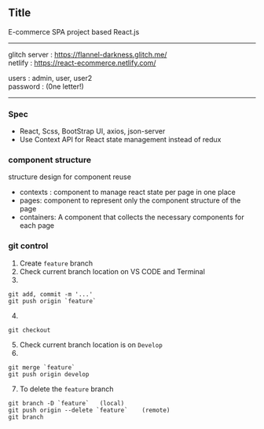 ## Title
E-commerce SPA project based React.js 

---
glitch server : https://flannel-darkness.glitch.me/  
netlify : https://react-ecommerce.netlify.com/

users : admin, user, user2  
password : (0ne letter!)

---
### Spec
- React, Scss, BootStrap UI, axios, json-server
- Use Context API for React state management instead of redux



### component structure

structure design for component reuse
- contexts :  component to manage react state per page in one place 
- pages:  component to represent only the component structure of the page 
- containers: A component that collects the necessary components for each page
### git control

1.  Create `feature` branch
2.  Check current branch location on VS CODE and Terminal
3.

```
git add, commit -m '...'
git push origin `feature`
```

4.

```
git checkout
```

5.  Check current branch location is on `Develop`
6.

```
git merge `feature`
git push origin develop
```

7.  To delete the `feature` branch

```
git branch -D `feature`   (local)
git push origin --delete `feature`    (remote)
git branch
```

